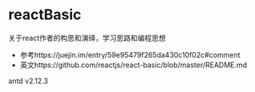 # reactBasic
关于react作者的构思和演绎，学习思路和编程思想
- 参考https://juejin.im/entry/59e95479f265da430c10f02c#comment
- 英文https://github.com/reactjs/react-basic/blob/master/README.md

antd  v2.12.3
